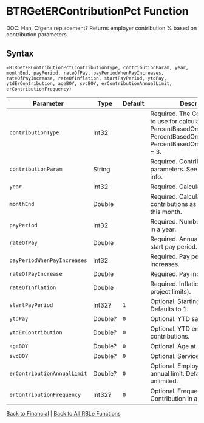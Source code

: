 # BTRGetERContributionPct Function

DOC: Han, Cfgena replacement?  Returns employer contribution % based on contribution parameters.

## Syntax

```excel
=BTRGetERContributionPct(contributionType, contributionParam, year, monthEnd, payPeriod, rateOfPay, payPeriodWhenPayIncreases, rateOfPayIncrease, rateOfInflation, startPayPeriod, ytdPay, ytdErContribution, ageBOY, svcBOY, erContributionAnnualLimit, erContributionFrequency)
```

Parameter | Type | Default | Description
---|---|---|---
`contributionType` | Int32 |  | Required.  The ContributionType to use for calculations.  PercentBasedOnAge = 1, PercentBasedOnService = 2, PercentBasedOnAgePlusService = 3.
`contributionParam` | String |  | Required.  Contribution parameters.  See matchParm for info.
`year` | Int32 |  | Required.  Calculation year.
`monthEnd` | Double |  | Required.  Calculate contributions as of the end of this month.
`payPeriod` | Int32 |  | Required.  Number of Pay period in a year.
`rateOfPay` | Double |  | Required.  Annual Pay rate as of start pay period.
`payPeriodWhenPayIncreases` | Int32 |  | Required.  Pay period when pay increases.
`rateOfPayIncrease` | Double |  | Required.  Pay increase rate.
`rateOfInflation` | Double |  | Required.  Inflation rate (used to project limits).
`startPayPeriod` | Int32? | `1` | Optional.  Starting pay period.  Defaults to 1.
`ytdPay` | Double? | `0` | Optional.  YTD savings pay.
`ytdErContribution` | Double? | `0` | Optional.  YTD employer contributions.
`ageBOY` | Double? | `0` | Optional.  Age at BOY.
`svcBOY` | Double? | `0` | Optional.  Service at BOY.
`erContributionAnnualLimit` | Double? | `0` | Optional.  Employer contribution annual limit. Defaults to unlimited.
`erContributionFrequency` | Int32? | `0` | Optional.  Frequency of ER Contribution in a year.

[Back to Financial](RBLeFinancial.md) | [Back to All RBLe Functions](RBLe.md#function-documentation)